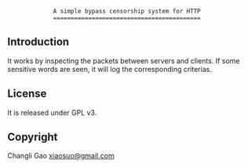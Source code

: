                  A simple bypass censorship system for HTTP
                 ==========================================

Introduction
------------

It works by inspecting the packets between servers and clients. If some
sensitive words are seen, it will log the corresponding criterias.

License
-------

It is released under GPL v3.


Copyright
---------

Changli Gao <xiaosuo@gmail.com>
